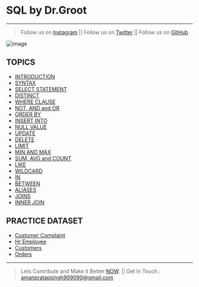# SQL by Dr.Groot
---
> Follow us on [Instagram](https://www.instagram.com/datascience.drgroot/) || 
> Follow us on [Twitter](https://twitter.com/DrGroot7) || 
> Follow us on [GitHub](https://github.com/Dr-Groot)

![image](https://user-images.githubusercontent.com/63160825/119977852-87f7c280-bfd6-11eb-9d5b-3ac93d7da166.png)

## TOPICS
+ [INTRODUCTION](intro.md)
+ [SYNTAX](syntax.md)
+ [SELECT STATEMENT](select.md)
+ [DISTINCT](selectdistinct.md)
+ [WHERE CLAUSE](where.md)
+ [NOT, AND and OR](andornot.md)
+ [ORDER BY](orderby.md)
+ [INSERT INTO](insertinto.md)
+ [NULL VALUE](null.md)
+ [UPDATE](update.md)
+ [DELETE](delete.md)
+ [LIMIT](limit.md)
+ [MIN AND MAX](minmax.md)
+ [SUM, AVG and COUNT](sumavgcount.md)
+ [LIKE](like.md)
+ [WILDCARD](wildcard.md)
+ [IN](in.md)
+ [BETWEEN](between.md)
+ [ALIASES](aliases.md)
+ [JOINS](joins.md)
+ [INNER JOIN](innerjoin.md)

## PRACTICE DATASET
+ [Customer Complaint](CustomerComplaint.csv)
+ [Hr Employee](hremployee.csv)
+ [Customers](CUSTOMERS.csv)
+ [Orders](ORDERS.csv)

---
> Lets Contribute and Make it Better [NOW](https://github.com/Dr-Groot). || Get In Touch :  amanpratapsingh909090@gmail.com
